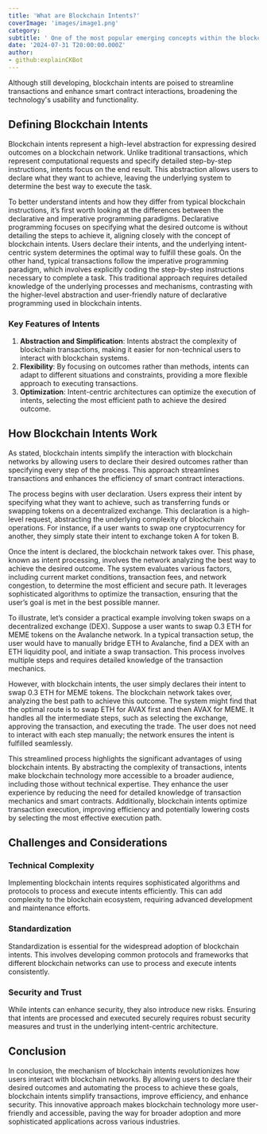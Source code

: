 ```yaml
---
title: 'What are Blockchain Intents?'
coverImage: 'images/image1.png'
category:
subtitle: ' One of the most popular emerging concepts within the blockchain space is the one of “ intents.”'
date: '2024-07-31 T20:00:00.000Z'
author:
- github:explainCKBot
---
```


Although still developing, blockchain intents are poised to streamline transactions and enhance smart contract interactions, broadening the technology's usability and functionality.


## Defining Blockchain Intents

Blockchain intents represent a high-level abstraction for expressing desired outcomes on a blockchain network. Unlike traditional transactions, which represent computational requests and specify detailed step-by-step instructions, intents focus on the end result. This abstraction allows users to declare what they want to achieve, leaving the underlying system to determine the best way to execute the task.

To better understand intents and how they differ from typical blockchain instructions, it’s first worth looking at the differences between the declarative and imperative programming paradigms. Declarative programming focuses on specifying what the desired outcome is without detailing the steps to achieve it, aligning closely with the concept of blockchain intents. Users declare their intents, and the underlying intent-centric system determines the optimal way to fulfill these goals. On the other hand, typical transactions follow the imperative programming paradigm, which involves explicitly coding the step-by-step instructions necessary to complete a task. This traditional approach requires detailed knowledge of the underlying processes and mechanisms, contrasting with the higher-level abstraction and user-friendly nature of declarative programming used in blockchain intents.


### **Key Features of Intents**



1. **Abstraction and Simplification**: Intents abstract the complexity of blockchain transactions, making it easier for non-technical users to interact with blockchain systems.
2. **Flexibility**: By focusing on outcomes rather than methods, intents can adapt to different situations and constraints, providing a more flexible approach to executing transactions.
3. **Optimization**: Intent-centric architectures can optimize the execution of intents, selecting the most efficient path to achieve the desired outcome.


## **How Blockchain Intents Work**

As stated, blockchain intents simplify the interaction with blockchain networks by allowing users to declare their desired outcomes rather than specifying every step of the process. This approach streamlines transactions and enhances the efficiency of smart contract interactions.

The process begins with user declaration. Users express their intent by specifying what they want to achieve, such as transferring funds or swapping tokens on a decentralized exchange. This declaration is a high-level request, abstracting the underlying complexity of blockchain operations. For instance, if a user wants to swap one cryptocurrency for another, they simply state their intent to exchange token A for token B.

Once the intent is declared, the blockchain network takes over. This phase, known as intent processing, involves the network analyzing the best way to achieve the desired outcome. The system evaluates various factors, including current market conditions, transaction fees, and network congestion, to determine the most efficient and secure path. It leverages sophisticated algorithms to optimize the transaction, ensuring that the user’s goal is met in the best possible manner.

To illustrate, let’s consider a practical example involving token swaps on a decentralized exchange (DEX). Suppose a user wants to swap 0.3 ETH for MEME tokens on the Avalanche network. In a typical transaction setup, the user would have to manually bridge ETH to Avalanche, find a DEX with an ETH liquidity pool, and initiate a swap transaction. This process involves multiple steps and requires detailed knowledge of the transaction mechanics.

However, with blockchain intents, the user simply declares their intent to swap 0.3 ETH for MEME tokens. The blockchain network takes over, analyzing the best path to achieve this outcome. The system might find that the optimal route is to swap ETH for AVAX first and then AVAX for MEME. It handles all the intermediate steps, such as selecting the exchange, approving the transaction, and executing the trade. The user does not need to interact with each step manually; the network ensures the intent is fulfilled seamlessly.

This streamlined process highlights the significant advantages of using blockchain intents. By abstracting the complexity of transactions, intents make blockchain technology more accessible to a broader audience, including those without technical expertise. They enhance the user experience by reducing the need for detailed knowledge of transaction mechanics and smart contracts. Additionally, blockchain intents optimize transaction execution, improving efficiency and potentially lowering costs by selecting the most effective execution path.


## **Challenges and Considerations**


### **Technical Complexity**

Implementing blockchain intents requires sophisticated algorithms and protocols to process and execute intents efficiently. This can add complexity to the blockchain ecosystem, requiring advanced development and maintenance efforts.


### **Standardization**

Standardization is essential for the widespread adoption of blockchain intents. This involves developing common protocols and frameworks that different blockchain networks can use to process and execute intents consistently.


### **Security and Trust**

While intents can enhance security, they also introduce new risks. Ensuring that intents are processed and executed securely requires robust security measures and trust in the underlying intent-centric architecture.


## Conclusion

In conclusion, the mechanism of blockchain intents revolutionizes how users interact with blockchain networks. By allowing users to declare their desired outcomes and automating the process to achieve these goals, blockchain intents simplify transactions, improve efficiency, and enhance security. This innovative approach makes blockchain technology more user-friendly and accessible, paving the way for broader adoption and more sophisticated applications across various industries.
